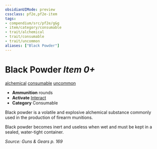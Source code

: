 ```yaml
---
obsidianUIMode: preview
cssclass: pf2e,pf2e-item
tags:
- compendium/src/pf2e/g&g
- item/category/consumable
- trait/alchemical
- trait/consumable
- trait/uncommon
aliases: ["Black Powder"]
---
```

# Black Powder *Item 0+*  
[alchemical](/rules/traits/alchemical.md)  [consumable](/rules/traits/consumable.md)  [uncommon](/rules/traits/uncommon.md)  

- **Ammunition** rounds
- **Activate** [Interact](/rules/actions/interact.md)
- **Category** Consumable

Black powder is a volatile and explosive alchemical substance commonly used in the production of firearm munitions.

Black powder becomes inert and useless when wet and must be kept in a sealed, water-tight container.

*Source: Guns & Gears p. 169*